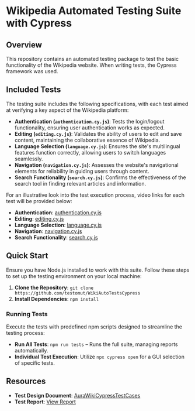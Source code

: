 # Wikipedia Automated Testing Suite with Cypress

## Overview

This repository contains an automated testing package to test the basic functionality of the Wikipedia website. When writing tests, the Cypress framework was used.
## Included Tests

The testing suite includes the following specifications, with each test aimed at verifying a key aspect of the Wikipedia platform:

- **Authentication (`authentication.cy.js`)**: Tests the login/logout functionality, ensuring user authentication works as expected.
- **Editing (`editing.cy.js`)**: Validates the ability of users to edit and save content, maintaining the collaborative essence of Wikipedia.
- **Language Selection (`language.cy.js`)**: Ensures the site's multilingual features function correctly, allowing users to switch languages seamlessly.
- **Navigation (`navigation.cy.js`)**: Assesses the website's navigational elements for reliability in guiding users through content.
- **Search Functionality (`search.cy.js`)**: Confirms the effectiveness of the search tool in finding relevant articles and information.

For an illustrative look into the test execution process, video links for each test will be provided below:
- **Authentication**: [authentication.cy.js](https://drive.google.com/file/d/1HEdLtU9QIPqgfUttVDN5L_xJxsUeF07K/view?usp=drive_link)
- **Editing**: [editing.cy.js](https://drive.google.com/file/d/1BsEh6ZodfIkK-gN-B2qoNJTDHyAfdhBd/view?usp=drive_link)
- **Language Selection**: [language.cy.js](https://drive.google.com/file/d/127CzOgqsI49imbDdy5z6L9UZNUkQ3LtI/view?usp=drive_link)
- **Navigation**: [navigation.cy.js](https://drive.google.com/file/d/1DfTntporm7_srdChKinrzjcqzfxHGb6Z/view?usp=drive_link)
- **Search Functionality**: [search.cy.js](https://drive.google.com/file/d/1b7oyh880acmAFY3SGq0-zXCNIIpF0cLF/view?usp=drive_link)
  
## Quick Start

Ensure you have Node.js installed to work with this suite. Follow these steps to set up the testing environment on your local machine:

1. **Clone the Repository**: `git clone https://github.com/testomut/WikiAutoTestsCypress`
2. **Install Dependencies**: `npm install`

### Running Tests

Execute the tests with predefined npm scripts designed to streamline the testing process:

- **Run All Tests**: `npm run tests` – Runs the full suite, managing reports automatically.
- **Individual Test Execution**: Utilize `npx cypress open` for a GUI selection of specific tests.

## Resources

- **Test Design Document**: [AuraWikiCypressTestCases](https://docs.google.com/spreadsheets/d/19my7IRcpZLbWiFUoFfTQ4UOh8tItjYjsKIeG1dPXy68/edit?usp=sharing)
- **Test Report**: [View Report](https://testomut.github.io/WikiAutoTestsCypress/)


